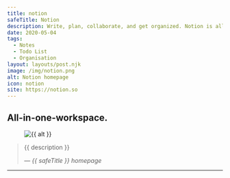 ```yaml
---
title: notion
safeTitle: Notion
description: Write, plan, collaborate, and get organized. Notion is all you need — in one tool.
date: 2020-05-04
tags:
  - Notes
  - Todo List
  - Organisation
layout: layouts/post.njk
image: /img/notion.png
alt: Notion homepage
icon: notion
site: https://notion.so
---
```


<div class="box">

## All-in-one-workspace.

<figure class="image">
<img alt="{{ alt }}" src="{{ image }}">
</figure>

> {{ description }}
>
> <cite>&mdash; {{ safeTitle }} homepage</cite>

</div>

---